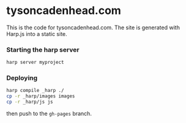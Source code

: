 # tysoncadenhead.com

This is the code for tysoncadenhead.com. The site is generated with Harp.js into a static site.

### Starting the harp server

```bash
harp server myproject
```

### Deploying

```bash
harp compile _harp ./
cp -r _harp/images images
cp -r _harp/js js
```

then push to the `gh-pages` branch.
